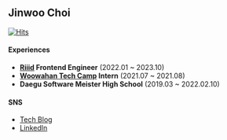 ## Jinwoo Choi
  
  
[![Hits](https://hits.seeyoufarm.com/api/count/incr/badge.svg?url=https%3A%2F%2Fgithub.com%2FChoi-jinwoo&count_bg=%2379C83D&title_bg=%23555555&icon=&icon_color=%23E7E7E7&title=hits&edge_flat=false)](https://hits.seeyoufarm.com)

#### Experiences

- **[Riiid](https://github.com/riiid) Frontend Engineer** (2022.01 ~ 2023.10)
- **[Woowahan Tech Camp](https://github.com/woowa-techcamp-2021) Intern** (2021.07 ~ 2021.08)
- **Daegu Software Meister High School** (2019.03 ~ 2022.02.10)

#### SNS

- [Tech Blog](https://choi-jinwoo.github.io)
- [LinkedIn](https://www.linkedin.com/in/jinwoo-choi-1a136b205)
